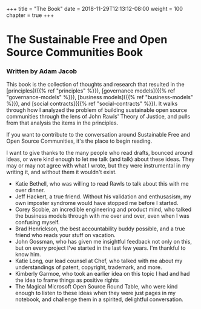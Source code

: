 +++
title = "The Book"
date = 2018-11-29T12:13:12-08:00
weight = 100
chapter = true
+++

# The Sustainable Free and Open Source Communities Book

### Written by Adam Jacob

This book is the collection of thoughts and research that resulted in the [principles]({{% ref "principles" %}}), [governance models]({{% ref "governance-models" %}}), [business models]({{% ref "business-models" %}}), and [social contracts]({{% ref "social-contracts" %}}). It walks through how I analyzed the problem of building sustainable open source communities through the lens of John Rawls' Theory of Justice, and pulls from that analysis the items in the principles. 

If you want to contribute to the conversation around Sustainable Free and Open Source Communities, it's the place to begin reading.

I want to give thanks to the many people who read drafts, bounced around ideas, or were kind enough to let me talk (and talk) about these ideas. They may or may not agree with what I wrote, but they were instrumental in my writing it, and without them it wouldn't exist.

  * Katie Bethell, who was willing to read Rawls to talk about this with me over dinner.
  * Jeff Hackert, a true friend. Without his validation and enthusasism, my own imposter syndrome would have stopped me before I started.
  * Corey Scobie, an incredible engineering and product mind, who talked the business models through with me over and over, even when I was confusing myself.
  * Brad Henrickson, the best accountability buddy possible, and a true friend who reads your stuff on vacation.
  * John Gossman, who has given me insightful feedback not only on this, but on every project I've started in the last few years. I'm thankful to know him.
  * Katie Long, our lead counsel at Chef, who talked with me about my understandings of patent, copyright, trademark, and more.
  * Kimberly Garmoe, who took an earlier idea on this topic I had and had the idea to frame things as positive rights
  * The Magical Microsoft Open Source Round Table, who were kind enough to listen to these ideas when they were just pages in my notebook, and challenge them in a spirited, delightful conversation.

